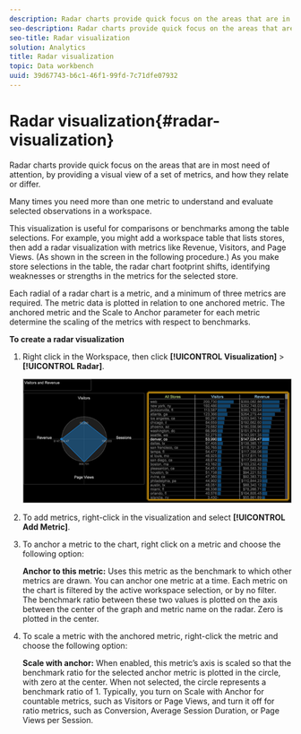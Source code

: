 ```yaml
---
description: Radar charts provide quick focus on the areas that are in most need of attention, by providing a visual view of a set of metrics, and how they relate or differ.
seo-description: Radar charts provide quick focus on the areas that are in most need of attention, by providing a visual view of a set of metrics, and how they relate or differ.
seo-title: Radar visualization
solution: Analytics
title: Radar visualization
topic: Data workbench
uuid: 39d67743-b6c1-46f1-99fd-7c71dfe07932
---
```


# Radar visualization{#radar-visualization}

Radar charts provide quick focus on the areas that are in most need of attention, by providing a visual view of a set of metrics, and how they relate or differ.

 Many times you need more than one metric to understand and evaluate selected observations in a workspace.

This visualization is useful for comparisons or benchmarks among the table selections. For example, you might add a workspace table that lists stores, then add a radar visualization with metrics like Revenue, Visitors, and Page Views. (As shown in the screen in the following procedure.) As you make store selections in the table, the radar chart footprint shifts, identifying weaknesses or strengths in the metrics for the selected store.

Each radial of a radar chart is a metric, and a minimum of three metrics are required. The metric data is plotted in relation to one anchored metric. The anchored metric and the Scale to Anchor parameter for each metric determine the scaling of the metrics with respect to benchmarks.

**To create a radar visualization** 

1. Right click in the Workspace, then click **[!UICONTROL Visualization]** > **[!UICONTROL Radar]**.

   ![](assets/client-rad.png)

1. To add metrics, right-click in the visualization and select **[!UICONTROL Add Metric]**.
1. To anchor a metric to the chart, right click on a metric and choose the following option:

   **Anchor to this metric:** Uses this metric as the benchmark to which other metrics are drawn. You can anchor one metric at a time. Each metric on the chart is filtered by the active workspace selection, or by no filter. The benchmark ratio between these two values is plotted on the axis between the center of the graph and metric name on the radar. Zero is plotted in the center. 

1. To scale a metric with the anchored metric, right-click the metric and choose the following option:

   **Scale with anchor:** When enabled, this metric’s axis is scaled so that the benchmark ratio for the selected anchor metric is plotted in the circle, with zero at the center. When not selected, the circle represents a benchmark ratio of 1. Typically, you turn on Scale with Anchor for countable metrics, such as Visitors or Page Views, and turn it off for ratio metrics, such as Conversion, Average Session Duration, or Page Views per Session. 

